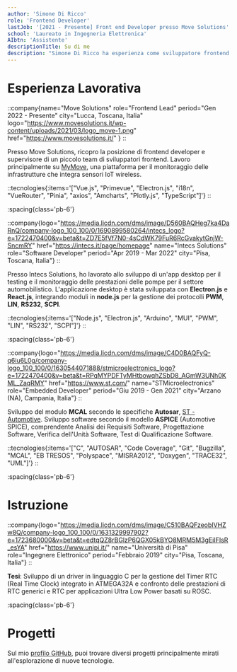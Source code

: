 ```yaml
---
author: 'Simone Di Ricco'
role: 'Frontend Developer'
lastJob: '[2021 - Presente] Front end Developer presso Move Solutions'
school: 'Laureato in Ingegneria Elettronica'
AIbtn: 'Assistente'
descriptionTitle: Su di me
description: "Simone Di Ricco ha esperienza come sviluppatore frontend ed embedded, con un particolare focus sulle tecnologie web e sullo sviluppo software per applicazioni automobilistiche. Simone ha ricoperto ruoli chiave presso Move Solutions, Intecs Solutions e ST Microelectronics, lavorando su progetti che spaziano dallo sviluppo di piattaforme IoT al testing e monitoraggio di sistemi automobilistici. Ha conseguito una laurea in Ingegneria Elettronica presso l'Università di Pisa e ha completato una tesi sul confronto delle prestazioni dei Timer RTC. Il suo CV riflette un costante impegno nell'esplorare nuove tecnologie attraverso progetti personali e professionali."
---
```


# Esperienza Lavorativa

<!-- -------------------------- -->
<!-- ESPERIENZA MOVE SOLUTIONS -->
<!-- -------------------------- -->
::company{name="Move Solutions" role="Frontend Lead" period="Gen 2022 - Presente" city="Lucca, Toscana, Italia" logo="https://www.movesolutions.it/wp-content/uploads/2021/03/logo_move-1.png" href="https://www.movesolutions.it/"  }
::

Presso Move Solutions, ricopro la posizione di frontend developer e supervisore di un piccolo team di sviluppatori frontend.
Lavoro principalmente su [MyMove](https://www.movesolutions.it/mymove-iot-platform/), una piattaforma per il monitoraggio delle infrastrutture che integra sensori IoT wireless.

::tecnologies{:items='["Vue.js", "Primevue", "Electron.js", "i18n", "VueRouter", "Pinia", "axios", "Amcharts", "Plotly.js", "TypeScript"]'}
::

:spacing{class='pb-6'}

::company{logo="https://media.licdn.com/dms/image/D560BAQHeg7ka4DaRnQ/company-logo_100_100/0/1690899580264/intecs_logo?e=1722470400&v=beta&t=ZD7E5fVf7N0-4sCdWK79FuR6RcGvakytGnjW-SncmRY" href="https://intecs.it/page/homepage" name="Intecs Solutions" role="Software Developer" period="Apr 2019 - Mar 2022" city="Pisa, Toscana, Italia"}
::

Presso Intecs Solutions, ho lavorato allo sviluppo di un'app desktop per il testing e il monitoraggio delle prestazioni delle pompe per il settore automobilistico.
L'applicazione desktop è stata sviluppata con **Electron.js** e **React.js**, integrando moduli in **node.js** per la gestione dei protocolli **PWM**, **LIN**, **RS232**, **SCPI**.

::tecnologies{:items='["Node.js", "Electron.js", "Arduino", "MUI", "PWM", "LIN", "RS232", "SCPI"]'}
::

:spacing{class='pb-6'}


::company{logo="https://media.licdn.com/dms/image/C4D0BAQFyQ-q6iu6L0g/company-logo_100_100/0/1630544071888/stmicroelectronics_logo?e=1722470400&v=beta&t=RPqMYPDFTyMHtbowqhZSbD8_AGmW3UNh0KML_ZaqRMY" href="https://www.st.com/" name="STMicroelectronics" role="Embedded Developer" period="Giu 2019 - Gen 2021" city="Arzano (NA), Campania, Italia"}
::

Sviluppo del modulo **MCAL** secondo le specifiche **Autosar**, [ST - Automotive](https://www.st.com/en/automotive-microcontrollers.html).
Sviluppo software secondo il modello **ASPICE** (Automotive SPICE), comprendente Analisi dei Requisiti Software, Progettazione Software, Verifica dell'Unità Software, Test di Qualificazione Software.

::tecnologies{:items='["C", "AUTOSAR", "Code Coverage", "Git", "Bugzilla", "MCAL", "EB TRESOS", "Polyspace", "MISRA2012", "Doxygen", "TRACE32", "UML"]'}
::

:spacing{class='pb-6'}


# Istruzione

::company{logo="https://media.licdn.com/dms/image/C510BAQFzeobIVHZw8Q/company-logo_100_100/0/1631329997902?e=1723680000&v=beta&t=edtqQZ8rBGlzP6QGX05kBYO8MRM5M3gEiIFIsR_esYA" href="https://www.unipi.it/" name="Università di Pisa" role="Ingegnere Elettronico" period="Febbraio 2019" city="Pisa, Toscana, Italia"}
::

**Tesi**: Sviluppo di un driver in linguaggio C per la gestione del Timer RTC (Real Time Clock) integrato in ATMEGA32A e confronto delle prestazioni di RTC generici e RTC per applicazioni Ultra Low Power basati su ROSC.

:spacing{class='pb-6'}

# Progetti

Sul mio [profilo GitHub](https://github.com/sdiricco), puoi trovare diversi progetti principalmente mirati all'esplorazione di nuove tecnologie.

